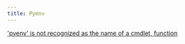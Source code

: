 ```yaml
---
title: Pyenv
---
```


['pyenv' is not recognized as the name of a cmdlet, function](pyenv-is-not-recognized-as-the-name-of-a-cmdlet-function)
